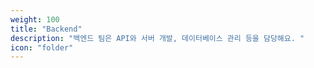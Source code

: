 ```yaml
---
weight: 100
title: "Backend"
description: "백엔드 팀은 API와 서버 개발, 데이터베이스 관리 등을 담당해요. " 
icon: "folder"
---
```

